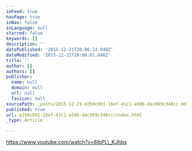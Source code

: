 ```yaml
---
inFeed: true
hasPage: true
inNav: false
inLanguage: null
starred: false
keywords: []
description: ''
datePublished: '2015-12-21T20:06:24.048Z'
dateModified: '2015-12-21T20:06:01.846Z'
title: ''
author: []
authors: []
publisher:
  name: null
  domain: null
  url: null
  favicon: null
sourcePath: _posts/2015-12-21-e259c091-16ef-41c1-a50b-dac969c340cc.md
published: true
url: e259c091-16ef-41c1-a50b-dac969c340cc/index.html
_type: Article

---
```

https://www.youtube.com/watch?v=6IbPL\_KJhbs